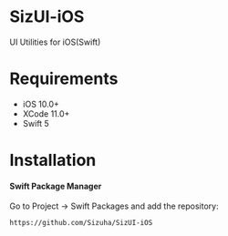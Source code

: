 # SizUI-iOS
UI Utilities for iOS(Swift)

# Requirements

* iOS 10.0+
* XCode 11.0+
* Swift 5

# Installation

#### Swift Package Manager

Go to Project -> Swift Packages and add the repository:
```
https://github.com/Sizuha/SizUI-iOS
```
